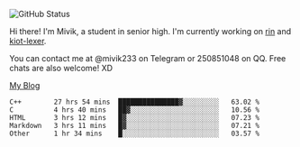 ![GitHub Status](https://github-readme-stats.vercel.app/api?show_icons=true&username=Mivik)

Hi there! I'm Mivik, a student in senior high. I'm currently working on [rin](https://github.com/Mivik/rin) and [kiot-lexer](https://github.com/KiotLand/kiot-lexer).

You can contact me at @mivik233 on Telegram or 250851048 on QQ. Free chats are also welcome! XD

[My Blog](https://mivik.gitee.io)

<!--START_SECTION:waka-->
```text
C++        27 hrs 54 mins  ███████████████▓░░░░░░░░░   63.02 % 
C          4 hrs 40 mins   ██▓░░░░░░░░░░░░░░░░░░░░░░   10.56 % 
HTML       3 hrs 12 mins   █▓░░░░░░░░░░░░░░░░░░░░░░░   07.23 % 
Markdown   3 hrs 11 mins   █▓░░░░░░░░░░░░░░░░░░░░░░░   07.21 % 
Other      1 hr 34 mins    █░░░░░░░░░░░░░░░░░░░░░░░░   03.57 % 
```
<!--END_SECTION:waka-->
